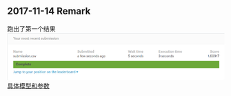 ## 2017-11-14 Remark  
跑出了第一个结果   
![kaggle_dog_1st submission](https://github.com/davidwang8088/MXnet_test/blob/master/images/kaggle_dog_1.60917.png)  
[具体模型和参数](https://discuss.gluon.ai/t/topic/2399/21?u=davidwang)
